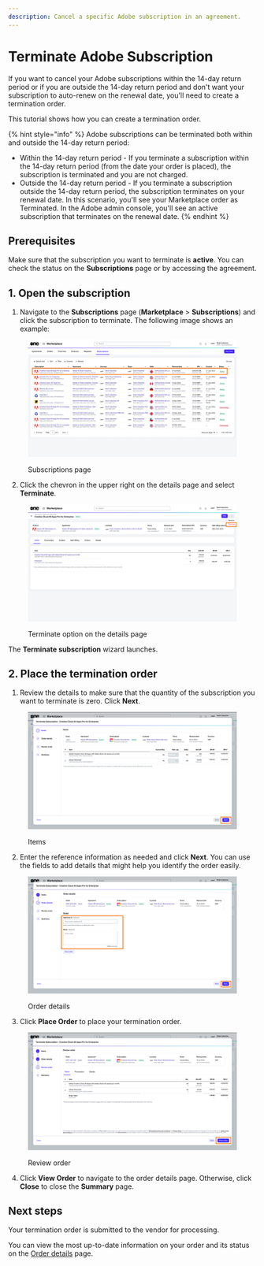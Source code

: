 ```yaml
---
description: Cancel a specific Adobe subscription in an agreement.
---
```


# Terminate Adobe Subscription

If you want to cancel your Adobe subscriptions within the 14-day return period or if you are outside the 14-day return period and don't want your subscription to auto-renew on the renewal date, you'll need to create a termination order.&#x20;

This tutorial shows how you can create a termination order.

{% hint style="info" %}
Adobe subscriptions can be terminated both within and outside the 14-day return period:&#x20;

* Within the 14-day return period - If you terminate a subscription within the 14-day return period (from the date your order is placed), the subscription is terminated and you are not charged.
* Outside the 14-day return period - If you terminate a subscription outside the 14-day return period, the subscription terminates on your renewal date. In this scenario, you'll see your Marketplace order as Terminated. In the Adobe admin console, you'll see an active subscription that terminates on the renewal date.&#x20;
{% endhint %}

## Prerequisites <a href="#howtodownsizeamicrosoft365subscriptionlicense-prerequisites" id="howtodownsizeamicrosoft365subscriptionlicense-prerequisites"></a>

Make sure that the subscription you want to terminate is **active**. You can check the status on the **Subscriptions** page or by accessing the agreement.

## 1. Open the subscription

1. Navigate to the **Subscriptions** page (**Marketplace** > **Subscriptions**) and click the subscription to terminate. The following image shows an example:

<figure><img src="../../../.gitbook/assets/Rename.png" alt=""><figcaption><p>Subscriptions page</p></figcaption></figure>

2. Click the chevron in the upper right on the details page and select **Terminate**.

<figure><img src="../../../.gitbook/assets/TerminateSubscription.png" alt=""><figcaption><p>Terminate option on the details page</p></figcaption></figure>

&#x20;The **Terminate subscription** wizard launches.

## 2. Place the termination order

1. Review the details to make sure that the quantity of the subscription you want to terminate is zero. Click **Next**.&#x20;

<figure><img src="../../../.gitbook/assets/TerminateSubscription1 (1).png" alt=""><figcaption><p>Items</p></figcaption></figure>

2. Enter the reference information as needed and click **Next**. You can use the fields to add details that might help you identify the order easily.

<figure><img src="../../../.gitbook/assets/TerminateSubscription2.png" alt=""><figcaption><p>Order details</p></figcaption></figure>

3. Click **Place Order** to place your termination order.&#x20;

<figure><img src="../../../.gitbook/assets/TerminateSubscription3 (2).png" alt=""><figcaption><p>Review order</p></figcaption></figure>

4. Click **View Order** to navigate to the order details page. Otherwise, click **Close** to close the **Summary** page.

## Next steps

Your termination order is submitted to the vendor for processing.&#x20;

You can view the most up-to-date information on your order and its status on the [Order details](../../../platform-modules/marketplace/orders/orders-interface.md#subscription-details) page.
